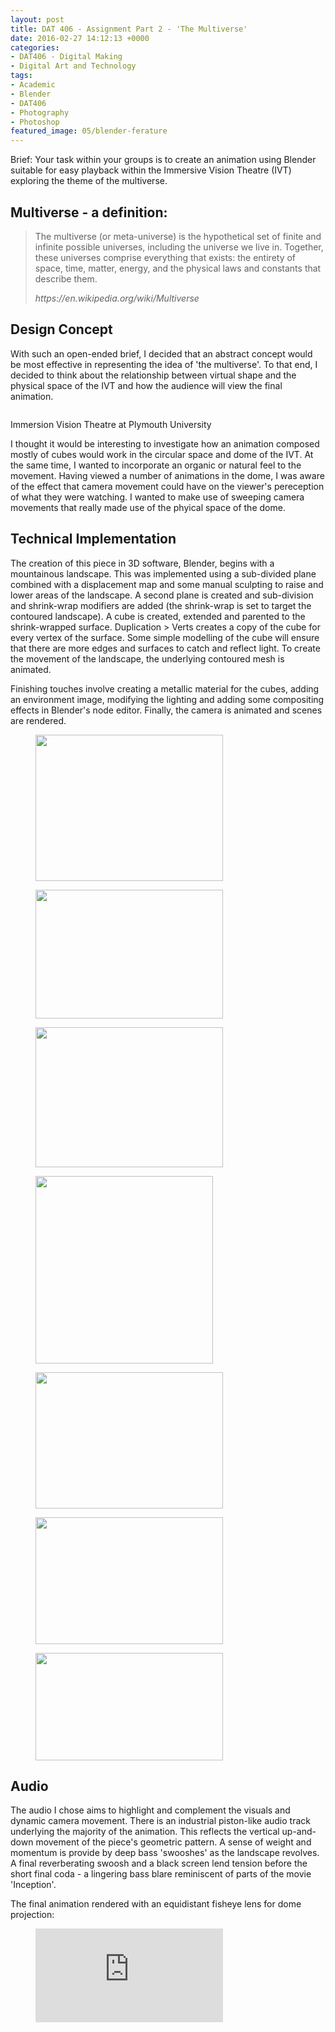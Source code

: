 ```yaml
---
layout: post
title: DAT 406 - Assignment Part 2 - 'The Multiverse'
date: 2016-02-27 14:12:13 +0000
categories:
- DAT406 - Digital Making
- Digital Art and Technology
tags:
- Academic
- Blender
- DAT406
- Photography
- Photoshop
featured_image: 05/blender-ferature
---
```

Brief: Your task within your groups is to create an animation using Blender suitable for easy playback within the Immersive Vision Theatre (IVT) exploring the theme of the multiverse.

## Multiverse - a definition:

<blockquote><p>The multiverse (or meta-universe) is the hypothetical set of finite and infinite possible universes, including the universe we live in. Together, these universes comprise everything that exists: the entirety of space, time, matter, energy, and the physical laws and constants that describe them.</p>
<cite>https://en.wikipedia.org/wiki/Multiverse</cite></blockquote>

## Design Concept

With such an open-ended brief, I decided that an abstract concept would be most effective in representing the idea of 'the multiverse'. To that end, I decided to think about the relationship between virtual shape and the physical space of the IVT and how the audience will view the final animation.

<figure><a href="https://res.cloudinary.com/circleseven/image/upload/q_auto,f_auto/05/ivtt-1024x820-1"><img src="https://res.cloudinary.com/circleseven/image/upload/c_limit,w_800,h_800,q_auto,f_auto/05/ivtt-1024x820-1" srcset="https://res.cloudinary.com/circleseven/image/upload/c_limit,w_400,q_auto,f_auto/05/ivtt-1024x820-1 400w, https://res.cloudinary.com/circleseven/image/upload/c_limit,w_800,q_auto,f_auto/05/ivtt-1024x820-1 800w, https://res.cloudinary.com/circleseven/image/upload/c_limit,w_1200,q_auto,f_auto/05/ivtt-1024x820-1 1200w" sizes="(max-width: 768px) 100vw, 800px" alt="" loading="lazy"></a></figure>

Immersion Vision Theatre at Plymouth University

I thought it would be interesting to investigate how an animation composed mostly of cubes would work in the circular space and dome of the IVT. At the same time, I wanted to incorporate an organic or natural feel to the movement. Having viewed a number of animations in the dome, I was aware of the effect that camera movement could have on the viewer's pereception of what they were watching. I wanted to make use of sweeping camera movements that really made use of the phyical space of the dome.

## Technical Implementation

The creation of this piece in 3D software, Blender, begins with a mountainous landscape. This was implemented using a sub-divided plane combined with a displacement map and some manual sculpting to raise and lower areas of the landscape. A second plane is created and sub-division and shrink-wrap modifiers are added (the shrink-wrap is set to target the contoured landscape). A cube is created, extended and parented to the shrink-wrapped surface. Duplication &gt; Verts creates a copy of the cube for every vertex of the surface. Some simple modelling of the cube will ensure that there are more edges and surfaces to catch and reflect light. To create the movement of the landscape, the underlying contoured mesh is animated.

Finishing touches involve creating a metallic material for the cubes, adding an environment image, modifying the lighting and adding some compositing effects in Blender's node editor. Finally, the camera is animated and scenes are rendered.

<div class="gallery">

<figure><a href="https://res.cloudinary.com/circleseven/image/upload/q_auto,f_auto/05/01-blender-landscape-mesh_24666379814_o"><img src="https://res.cloudinary.com/circleseven/image/upload/q_auto,f_auto/05/01-blender-landscape-mesh_24666379814_o" width="300" height="234" alt="" loading="lazy"></a></figure>
<figure><a href="https://www.circleseven.co.uk/wp-content/uploads/2023/05/02-blender-shrinkwrap-mesh_25270766696_o-300x206.jpg"><img src="https://res.cloudinary.com/circleseven/image/upload/q_auto,f_auto/05/02-blender-shrinkwrap-mesh_25270766696_o" width="300" height="206" alt="" loading="lazy"></a></figure>
<figure><a href="https://res.cloudinary.com/circleseven/image/upload/q_auto,f_auto/05/03-blender-isolated-mesh_24670232283_o"><img src="https://res.cloudinary.com/circleseven/image/upload/q_auto,f_auto/05/03-blender-isolated-mesh_24670232283_o" width="300" height="224" alt="" loading="lazy"></a></figure>
<figure><a href="https://www.circleseven.co.uk/wp-content/uploads/2023/05/04-blender-duplicated-verts_25001404810_o-284x300.jpg"><img src="https://res.cloudinary.com/circleseven/image/upload/q_auto,f_auto/05/04-blender-duplicated-verts_25001404810_o" width="284" height="300" alt="" loading="lazy"></a></figure>
<figure><a href="https://res.cloudinary.com/circleseven/image/upload/q_auto,f_auto/05/05-blender-modelled-cube_25178751652_o"><img src="https://res.cloudinary.com/circleseven/image/upload/q_auto,f_auto/05/05-blender-modelled-cube_25178751652_o" width="300" height="218" alt="" loading="lazy"></a></figure>
<figure><a href="https://www.circleseven.co.uk/wp-content/uploads/2023/05/06-blender-landscape-solid_25203901931_o-300x203.jpg"><img src="https://res.cloudinary.com/circleseven/image/upload/q_auto,f_auto/05/06-blender-landscape-solid_25203901931_o" width="300" height="203" alt="" loading="lazy"></a></figure>
<figure><a href="https://res.cloudinary.com/circleseven/image/upload/q_auto,f_auto/05/07-blender-node-editor_25001400960_o"><img src="https://res.cloudinary.com/circleseven/image/upload/q_auto,f_auto/05/07-blender-node-editor_25001400960_o" width="300" height="172" alt="" loading="lazy"></a></figure>

</div>

## Audio

The audio I chose aims to highlight and complement the visuals and dynamic camera movement. There is an industrial piston-like audio track underlying the majority of the animation. This reflects the vertical up-and-down movement of the piece's geometric pattern. A sense of weight and momentum is provide by deep bass 'swooshes' as the landscape revolves. A final reverberating swoosh and a black screen lend tension before the short final coda - a lingering bass blare reminiscent of parts of the movie 'Inception'.

The final animation rendered with an equidistant fisheye lens for dome projection:

<figure>
<div class="embed-container">
<iframe src="https://player.vimeo.com/video/156469017" frameborder="0" allow="autoplay; fullscreen; picture-in-picture" allowfullscreen></iframe>
</div>
</figure>
